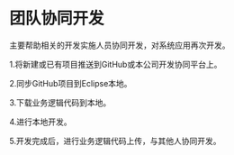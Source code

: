 # 团队协同开发

主要帮助相关的开发实施人员协同开发，对系统应用再次开发。

1.将新建或已有项目推送到GitHub或本公司开发协同平台上。

2.同步GitHub项目到Eclipse本地。

3.下载业务逻辑代码到本地。

4.进行本地开发。

5.开发完成后，进行业务逻辑代码上传，与其他人协同开发。

